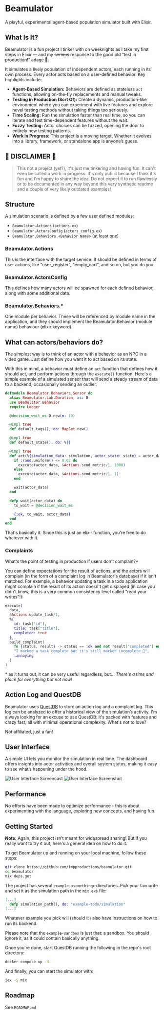 # Beamulator

A playful, experimental agent-based population simulator built with Elixir.

## What Is It?

Beamulator is a fun project I tinker with on weeknights as I take my first steps in Elixir — and my ~~serious~~ response to the good old “test in production!” adage 🤪.

It simulates a lively population of independent actors, each running in its own process. Every actor acts based on a user-defined behavior. Key highlights include:

- **Agent-Based Simulation:** Behaviors are defined as stateless `act` functions, allowing on-the-fly replacements and manual tweaks.
- **Testing in Production (Sort Of):** Create a dynamic, production-like environment where you can experiment with live features and explore novel testing methods without taking things too seriously.
- **Time Scaling:** Run the simulation faster than real time, so you can iterate and test time-dependent features without the wait.
- **Fuzzy Testing:** Actor choices can be fuzzed, opening the door to entirely new testing patterns.
- **Work in Progress:** This project is a moving target. Whether it evolves into a library, framework, or standalone app is anyone’s guess.

## 🚨 DISCLAIMER 🚨

>This not a project (yet?), it's just me tinkering and having fun. It can't even be called a work in progress. It's only public because I think it's fun and I'm happy to share the idea. Do not expect it to run ~~flawlessly~~ or to be documented in any way beyond this very synthetic readme and a couple of very likely outdated examples!

## Structure

A simulation scenario is defined by a few user defined modules:

- `Beamulator.Actions` (`actions.ex`)
- `Beamulator.ActorsConfig` (`actors_config.ex`)
- `Beamulator.Behaviors.<Behavior Name>` (at least one)

### Beamulator.Actions

This is the interface with the target service. It should be defined in terms of user actions, like "user_register", "empty_cart", and so on, but you do you.

### Beamulator.ActorsConfig

This defines how many actors will be spawned for each defined behavior, along with some additional data.

### Beamulator.Behaviors.*

One module per behavior. These will be referenced by module name in the application, and they should implement the Beamulator.Behavior (module name) behaviour (elixir keyword).

## What can actors/behaviors do?

The simplest way is to think of an actor with a behavior as an NPC in a video game. Just define how you want it to act based on its state.

With this in mind, a behavior must define an `act` function that defines how it should act, and perform actions through the `execute()` function. Here's a simple example of a simulated sensor that will send a steady stream of data to a backend, occasionally sending an outlier:

```elixir
defmodule Beamulator.Behaviors.Sensor do
  alias Beamulator.Lab.Duration, as: D
  use Beamulator.Behavior
  require Logger

  @decision_wait_ms D.new(m: 10)

  @impl true
  def default_tags(), do: MapSet.new()

  @impl true
  def default_state(), do: %{}

  @impl true
  def act(%{simulation_data: simulation, actor_state: state} = actor_data) do
    if :rand.uniform() <= 0.02 do
      execute(actor_data, &Actions.send_metric/1, 1000)
    else 
      execute(actor_data, &Actions.send_metric/1, 1)
    end

    wait(actor_data)
  end

  defp wait(actor_data) do
    to_wait = @decision_wait_ms

    {:ok, to_wait, actor_data}
  end
end
```

That's basically it. Since this is just an elixir function, you're free to do whatever with it.

### Complaints

What's the point of testing in production if users don't complain?\*

You can define expectations for the result of actions, and the actors will complain (in the form of a complaint log in Beamulator's database) if it isn't matched. For example, a behavior updating a task in a todo application might complain if the result of its action doesn't get displayed (in case you didn't know, this is a very common consistency level called "read your writes"!):

```elixir
execute(
  data,
  &Actions.update_task/1,
  %{
    id: task["id"],
    title: task["title"],
    completed: true
  },
  build_complaint(
    fn {status, result} -> status == :ok and not result["completed"] end,
    "I marked a task complete but it's still marked incomplete 🤬",
    :annoying
  )
)
```

\* as it turns out, it can be very useful regardless, but... _There's a time and place for everything but not now!_

## Action Log and QuestDB

Beamulator uses [QuestDB](https://questdb.io) to store an action log and a complaint log. This log can be analyzed to offer a historical view of the simulation’s activity. I'm always looking for an excuse to use QuestDB: it's packed with features and crazy fast, all with minimal operational complexity. What's not to love?

Not affiliated, just a fan!

## User Interface

A simple UI lets you monitor the simulation in real time. The dashboard offers insights into actor activities and overall system status, making it easy to see what’s happening under the hood.

![User Interface Screencast](_README_ASSETS/ui-screencast.gif)
![User Interface Screenshot](_README_ASSETS/ui-screenshot.png)

## Performance

No efforts have been made to optimize performance - this is about experimenting with the language, exploring new concepts, and having fun.

## Getting Started

**Note:** Again, this project isn’t meant for widespread sharing! But if you really want to try it out, here's a general idea on how to do it.

To get Beamulator up and running on your local machine, follow these steps:

```sh
git clone https://github.com/impproductions/beamulator.git
cd beamulator
mix deps.get
```

The project has several `example-<something>` directories. Pick your favourite and set it as the simulation path in the `mix.exs` file:

```elixir
[...]
  defp simulation_path(), do: "example-todo/simulation"
[...]
```

Whatever example you pick will (should 🙄) also have instructions on how to run its backend.

Please note that the `example-sandbox` is just that: a sandbox. You should ignore it, as it could contain basically anything.

Once you're done, start QuestDB running the following in the repo's root directory:

```sh
docker compose up -d
```

And finally, you can start the simulator with:

```sh
iex -S mix
```

## Roadmap

See `ROADMAP.md`
